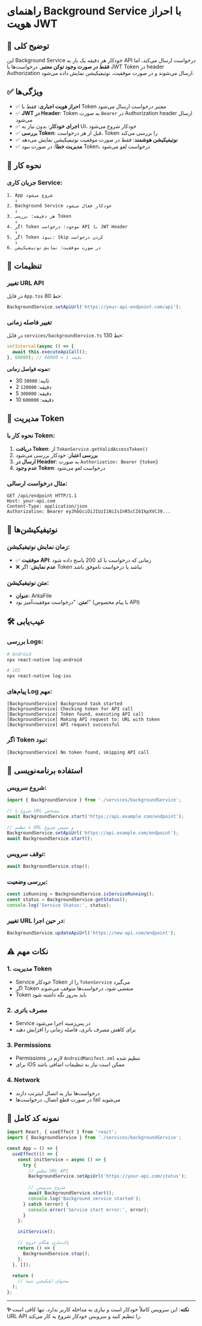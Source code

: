 # راهنمای Background Service با احراز هویت JWT

## 🎯 **توضیح کلی**

این Background Service خودکار هر دقیقه یک بار به API درخواست ارسال می‌کند، اما **فقط در صورت وجود توکن معتبر**. درخواست‌ها با JWT Token در header Authorization ارسال می‌شوند و در صورت موفقیت، نوتیفیکیشن نمایش داده می‌شود.

## ✅ **ویژگی‌ها**

- ✅ **احراز هویت اجباری**: فقط با Token معتبر درخواست ارسال می‌شود
- ✅ **JWT در Header**: Token به صورت `Bearer` در Authorization header ارسال می‌شود
- ✅ **اجرای خودکار**: بدون نیاز به UI، خودکار شروع می‌شود
- ✅ **بررسی Token**: قبل از هر درخواست، Token را بررسی می‌کند
- ✅ **نوتیفیکیشن هوشمند**: فقط در صورت موفقیت نوتیفیکیشن نمایش می‌دهد
- ✅ **مدیریت خطا**: در صورت نبود Token، درخواست لغو می‌شود

## 🚀 **نحوه کار**

### جریان کاری Service:

```
1. App شروع می‌شود
   ↓
2. Background Service خودکار فعال می‌شود
   ↓
3. هر دقیقه: بررسی Token
   ↓
4. اگر Token موجود: درخواست API با JWT Header
   ↓
5. اگر Token نبود: Skip کردن درخواست
   ↓
6. در صورت موفقیت: نمایش نوتیفیکیشن
```

## 🔧 **تنظیمات**

### تغییر URL API

در فایل `App.tsx` خط 80:
```typescript
BackgroundService.setApiUrl('https://your-api-endpoint.com/api');
```

### تغییر فاصله زمانی

در فایل `services/backgroundService.ts` خط 130:
```typescript
setInterval(async () => {
  await this.executeApiCall();
}, 60000); // 60000 = 1 دقیقه
```

**نمونه فواصل زمانی:**
- 30 ثانیه: `30000`
- 2 دقیقه: `120000`  
- 5 دقیقه: `300000`
- 10 دقیقه: `600000`

## 🔐 **مدیریت Token**

### نحوه کار با Token:

1. **دریافت Token**: از `TokenService.getValidAccessToken()`
2. **بررسی اعتبار**: خودکار بررسی می‌شود
3. **ارسال در Header**: به صورت `Authorization: Bearer {token}`
4. **عدم وجود Token**: درخواست لغو می‌شود

### مثال درخواست ارسالی:

```http
GET /api/endpoint HTTP/1.1
Host: your-api.com
Content-Type: application/json
Authorization: Bearer eyJhbGciOiJIUzI1NiIsInR5cCI6IkpXVCJ9...
```

## 📱 **نوتیفیکیشن‌ها**

### زمان نمایش نوتیفیکیشن:
- ✅ **موفقیت API**: زمانی که درخواست با کد 200 پاسخ داده شود
- ❌ **عدم نمایش**: اگر Token نباشد یا درخواست ناموفق باشد

### متن نوتیفیکیشن:
- **عنوان**: ArkaFile  
- **متن**: "درخواست موفقیت‌آمیز بود!" (یا پیام مخصوص API)

## 🛠️ **عیب‌یابی**

### بررسی Logs:

```bash
# Android
npx react-native log-android

# iOS  
npx react-native log-ios
```

### پیام‌های Log مهم:

```
[BackgroundService] Background task started
[BackgroundService] Checking token for API call
[BackgroundService] Token found, executing API call
[BackgroundService] Making API request to: URL with token
[BackgroundService] API request successful
```

### اگر Token نبود:

```
[BackgroundService] No token found, skipping API call
```

## 🔧 **استفاده برنامه‌نویسی**

### شروع سرویس:

```typescript
import { BackgroundService } from './services/backgroundService';

// شروع با URL مشخص
await BackgroundService.start('https://api.example.com/endpoint');

// یا تنظیم URL و سپس شروع
BackgroundService.setApiUrl('https://api.example.com/endpoint');
await BackgroundService.start();
```

### توقف سرویس:

```typescript
await BackgroundService.stop();
```

### بررسی وضعیت:

```typescript
const isRunning = BackgroundService.isServiceRunning();
const status = BackgroundService.getStatus();
console.log('Service Status:', status);
```

### تغییر URL در حین اجرا:

```typescript
BackgroundService.updateApiUrl('https://new-api.com/endpoint');
```

## ⚠️ **نکات مهم**

### 1. مدیریت Token
- Service خودکار Token را از `TokenService` می‌گیرد
- اگر Token منقضی شود، درخواست‌ها متوقف می‌شوند
- Token باید به‌روز نگه داشته شود

### 2. مصرف باتری
- Service در پس‌زمینه اجرا می‌شود
- برای کاهش مصرف باتری، فاصله زمانی را افزایش دهید

### 3. Permissions
- Permissions لازم در `AndroidManifest.xml` تنظیم شده
- برای iOS ممکن است نیاز به تنظیمات اضافی باشد

### 4. Network
- درخواست‌ها نیاز به اتصال اینترنت دارند
- در صورت قطع اتصال، درخواست‌ها fail می‌شوند

## 📄 **نمونه کد کامل**

```typescript
import React, { useEffect } from 'react';
import { BackgroundService } from './services/backgroundService';

const App = () => {
  useEffect(() => {
    const initService = async () => {
      try {
        // تنظیم URL API
        BackgroundService.setApiUrl('https://your-api.com/status');
        
        // شروع سرویس
        await BackgroundService.start();
        console.log('Background service started');
      } catch (error) {
        console.error('Service start error:', error);
      }
    };

    initService();

    // پاک‌سازی هنگام خروج
    return () => {
      BackgroundService.stop();
    };
  }, []);

  return (
    // محتوای اپلیکیشن شما
  );
};
```

---

**✨ نکته**: این سرویس کاملاً خودکار است و نیازی به مداخله کاربر ندارد. تنها کافی است URL API را تنظیم کنید و سرویس خودکار شروع به کار می‌کند. 